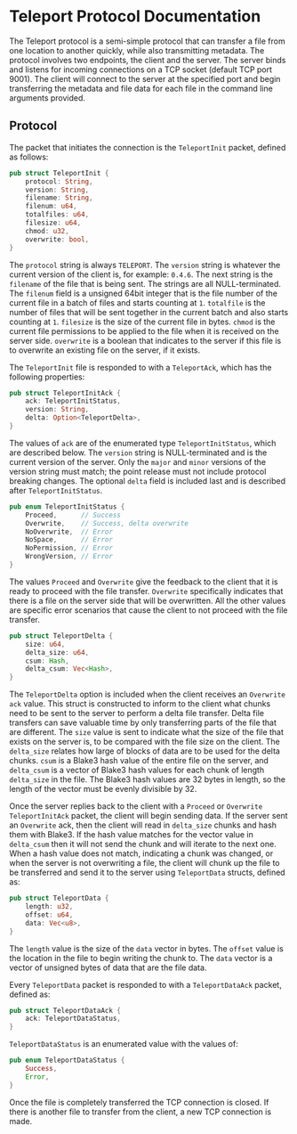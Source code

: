 # Teleport Protocol Documentation

The Teleport protocol is a semi-simple protocol that can transfer a file from one location to another
quickly, while also transmitting metadata. The protocol involves two endpoints, the client and the
server. The server binds and listens for incoming connections on a TCP socket (default TCP port 9001).
The client will connect to the server at the specified port and begin transferring the metadata and
file data for each file in the command line arguments provided.

## Protocol

The packet that initiates the connection is the `TeleportInit` packet, defined as follows:
```rust
pub struct TeleportInit {
    protocol: String,
    version: String,
    filename: String,
    filenum: u64,
    totalfiles: u64,
    filesize: u64,
    chmod: u32,
    overwrite: bool,
}
```

The `protocol` string is always `TELEPORT`. The `version` string is whatever the current version of
the client is, for example: `0.4.6`. The next string is the `filename` of the file that is being
sent. The strings are all NULL-terminated. The `filenum` field is a unsigned 64bit integer that is
the file number of the current file in a batch of files and starts counting at `1`. `totalfile` is
the number of files that will be sent together in the current batch and also starts counting at `1`.
`filesize` is the size of the current file in bytes. `chmod` is the current file permissions to be
applied to the file when it is received on the server side. `overwrite` is a boolean that indicates
to the server if this file is to overwrite an existing file on the server, if it exists.

The `TeleportInit` file is responded to with a `TeleportAck`, which has the following properties:
```rust
pub struct TeleportInitAck {
    ack: TeleportInitStatus,
    version: String,
    delta: Option<TeleportDelta>,
}
```

The values of `ack` are of the enumerated type `TeleportInitStatus`, which are described below. The
`version` string is NULL-terminated and is the current version of the server. Only the `major` and
`minor` versions of the version string must match; the point release must not include protocol
breaking changes. The optional `delta` field is included last and is described after
`TeleportInitStatus`.

```rust
pub enum TeleportInitStatus {
    Proceed,      // Success
    Overwrite,    // Success, delta overwrite
    NoOverwrite,  // Error
    NoSpace,      // Error
    NoPermission, // Error
    WrongVersion, // Error
}
```
The values `Proceed` and `Overwrite` give the feedback to the client that it is ready to proceed with
the file transfer. `Overwrite` specifically indicates that there is a file on the server side that
will be overwritten. All the other values are specific error scenarios that cause the client to not
proceed with the file transfer.

```rust
pub struct TeleportDelta {
    size: u64,
    delta_size: u64,
    csum: Hash,
    delta_csum: Vec<Hash>,
}
```
The `TeleportDelta` option is included when the client receives an `Overwrite` `ack` value. This
struct is constructed to inform to the client what chunks need to be sent to the server to perform
a delta file transfer. Delta file transfers can save valuable time by only transferring parts of
the file that are different. The `size` value is sent to indicate what the size of the file that
exists on the server is, to be compared with the file size on the client. The `delta_size` relates
how large of blocks of data are to be used for the delta chunks. `csum` is a Blake3 hash value of
the entire file on the server, and `delta_csum` is a vector of Blake3 hash values for each chunk
of length `delta_size` in the file. The Blake3 hash values are 32 bytes in length, so the length
of the vector must be evenly divisible by 32.

Once the server replies back to the client with a `Proceed` or `Overwrite` `TeleportInitAck` packet,
the client will begin sending data. If the server sent an `Overwrite` ack, then the client will
read in `delta_size` chunks and hash them with Blake3. If the hash value matches for the vector
value in `delta_csum` then it will not send the chunk and will iterate to the next one. When a hash
value does not match, indicating a chunk was changed, or when the server is not overwriting a file,
the client will chunk up the file to be transferred and send it to the server using `TeleportData`
structs, defined as:
```rust
pub struct TeleportData {
    length: u32,
    offset: u64,
    data: Vec<u8>,
}
```

The `length` value is the size of the `data` vector in bytes. The `offset` value is the location in
the file to begin writing the chunk to. The `data` vector is a vector of unsigned bytes of data that
are the file data.

Every `TeleportData` packet is responded to with a `TeleportDataAck` packet, defined as:
```rust
pub struct TeleportDataAck {
    ack: TeleportDataStatus,
}
```

`TeleportDataStatus` is an enumerated value with the values of:
```rust
pub enum TeleportDataStatus {
    Success,
    Error,
}
```

Once the file is completely transferred the TCP connection is closed. If there is another file to
transfer from the client, a new TCP connection is made.
